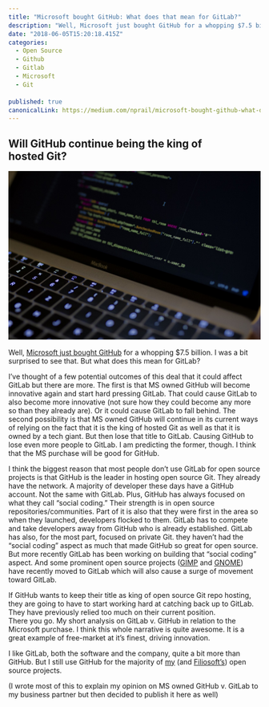 ```yaml
---
title: "Microsoft bought GitHub: What does that mean for GitLab?"
description: "Well, Microsoft just bought GitHub for a whopping $7.5 billion. I was a bit surprised to see that. But what does this mean for GitLab? I’ve thought of a few potential outcomes of this deal that it…"
date: "2018-06-05T15:20:18.415Z"
categories: 
  - Open Source
  - Github
  - Gitlab
  - Microsoft
  - Git

published: true
canonicalLink: https://medium.com/nprail/microsoft-bought-github-what-does-that-mean-for-gitlab-d6ce392f1768
---
```


## Will GitHub continue being the king of hosted Git?

![“Colorful lines of code on a MacBook screen” by [Caspar Rubin](https://unsplash.com/@casparrubin?utm_source=medium&utm_medium=referral) on [Unsplash](https://unsplash.com?utm_source=medium&utm_medium=referral)](./asset-1)

Well, [Microsoft just bought GitHub](https://www.theverge.com/2018/6/4/17422788/microsoft-github-acquisition-official-deal) for a whopping $7.5 billion. I was a bit surprised to see that. But what does this mean for GitLab?

I’ve thought of a few potential outcomes of this deal that it could affect GitLab but there are more. The first is that MS owned GitHub will become innovative again and start hard pressing GitLab. That could cause GitLab to also become more innovative (not sure how they could become any more so than they already are). Or it could cause GitLab to fall behind. The second possibility is that MS owned GitHub will continue in its current ways of relying on the fact that it is the king of hosted Git as well as that it is owned by a tech giant. But then lose that title to GitLab. Causing GitHub to lose even more people to GitLab. I am predicting the former, though. I think that the MS purchase will be good for GitHub.

I think the biggest reason that most people don’t use GitLab for open source projects is that GitHub is the leader in hosting open source Git. They already have the network. A majority of developer these days have a GitHub account. Not the same with GitLab. Plus, GitHub has always focused on what they call “social coding.” Their strength is in open source repositories/communities. Part of it is also that they were first in the area so when they launched, developers flocked to them. GitLab has to compete and take developers away from GitHub who is already established. GitLab has also, for the most part, focused on private Git. they haven’t had the “social coding” aspect as much that made GitHub so great for open source. But more recently GitLab has been working on building that “social coding” aspect. And some prominent open source projects ([GIMP](https://www.gimp.org/news/2018/05/31/gimp-has-moved-to-gitlab/) and [GNOME](https://about.gitlab.com/2018/05/31/welcome-gnome-to-gitlab/)) have recently moved to GitLab which will also cause a surge of movement toward GitLab.

If GitHub wants to keep their title as king of open source Git repo hosting, they are going to have to start working hard at catching back up to GitLab. They have previously relied too much on their current position.   
There you go. My short analysis on GitLab v. GitHub in relation to the Microsoft purchase. I think this whole narrative is quite awesome. It is a great example of free-market at it’s finest, driving innovation.

I like GitLab, both the software and the company, quite a bit more than GitHub. But I still use GitHub for the majority of [my](https://github.com/nprail) (and [Filiosoft’s](https://github.com/filiosoft)) open source projects.

(I wrote most of this to explain my opinion on MS owned GitHub v. GitLab to my business partner but then decided to publish it here as well)